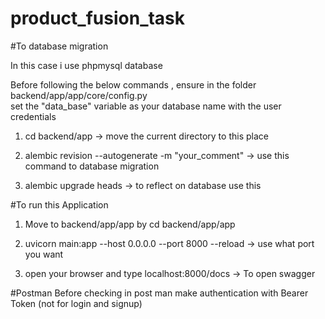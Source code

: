 # product_fusion_task

#To database migration

In this case i use phpmysql database 

Before following the below commands , ensure in the folder backend/app/app/core/config.py  
set the "data_base" variable as your database name with the user credentials

1. cd backend/app  -> move the current directory to this place

2. alembic revision --autogenerate -m "your_comment" -> use this command to database migration

3. alembic upgrade heads -> to reflect on database use this 


#To run this Application

1. Move to backend/app/app  by cd backend/app/app 

2. uvicorn main:app --host 0.0.0.0 --port 8000 --reload -> use what port you want

3. open your browser and type localhost:8000/docs  -> To open swagger 

#Postman
Before  checking in post man
make authentication with Bearer Token (not for login and signup)
